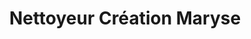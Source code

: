 ---
title: "Nettoyeur Création Maryse"
url: /montreal/nettoyeur-creation-maryse/
shop: Schneiderei
---